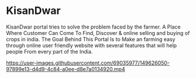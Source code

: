 # KisanDwar
KisanDwar portal tries to solve the problem faced by the farmer.  A Place Where Customer Can Come To Find, Discover &amp; online selling and buying of crops in india.  The Goal Behind This Portal Is to Make an farming easy through online  user  friendly website with several features  that will help people From every part of the India.



https://user-images.githubusercontent.com/69035977/149626050-97899e13-d4d9-4c84-a0ee-d8e7a0134920.mp4

